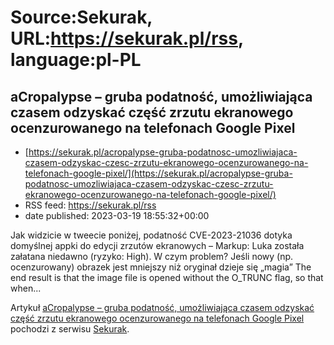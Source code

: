 # Source:Sekurak, URL:https://sekurak.pl/rss, language:pl-PL

## aCropalypse – gruba podatność, umożliwiająca czasem odzyskać część zrzutu ekranowego ocenzurowanego na telefonach Google Pixel
 - [https://sekurak.pl/acropalypse-gruba-podatnosc-umozliwiajaca-czasem-odzyskac-czesc-zrzutu-ekranowego-ocenzurowanego-na-telefonach-google-pixel/](https://sekurak.pl/acropalypse-gruba-podatnosc-umozliwiajaca-czasem-odzyskac-czesc-zrzutu-ekranowego-ocenzurowanego-na-telefonach-google-pixel/)
 - RSS feed: https://sekurak.pl/rss
 - date published: 2023-03-19 18:55:32+00:00

<p>Jak widzicie w tweecie poniżej, podatność CVE-2023-21036 dotyka domyślnej appki do edycji zrzutów ekranowych &#8211; Markup: Luka została załatana niedawno (ryzyko: High). W czym problem? Jeśli nowy (np. ocenzurowany) obrazek jest mniejszy niż oryginał dzieje się &#8222;magia&#8221; The end result is that the image file is opened without the O_TRUNC flag, so that when...</p>
<p>Artykuł <a href="https://sekurak.pl/acropalypse-gruba-podatnosc-umozliwiajaca-czasem-odzyskac-czesc-zrzutu-ekranowego-ocenzurowanego-na-telefonach-google-pixel/" rel="nofollow">aCropalypse &#8211; gruba podatność, umożliwiająca czasem odzyskać część zrzutu ekranowego ocenzurowanego na telefonach Google Pixel</a> pochodzi z serwisu <a href="https://sekurak.pl" rel="nofollow">Sekurak</a>.</p>


